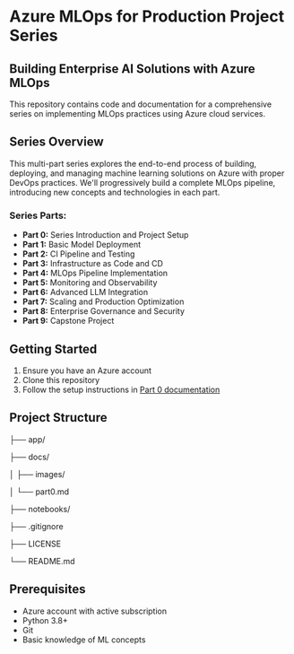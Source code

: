 # Azure MLOps for Production Project Series

## Building Enterprise AI Solutions with Azure MLOps

This repository contains code and documentation for a comprehensive series on implementing MLOps practices using Azure cloud services.

## Series Overview

This multi-part series explores the end-to-end process of building, deploying, and managing machine learning solutions on Azure with proper DevOps practices. We'll progressively build a complete MLOps pipeline, introducing new concepts and technologies in each part.

### Series Parts:

- **Part 0:** Series Introduction and Project Setup
- **Part 1:** Basic Model Deployment
- **Part 2:** CI Pipeline and Testing
- **Part 3:** Infrastructure as Code and CD
- **Part 4:** MLOps Pipeline Implementation
- **Part 5:** Monitoring and Observability
- **Part 6:** Advanced LLM Integration
- **Part 7:** Scaling and Production Optimization
- **Part 8:** Enterprise Governance and Security
- **Part 9:** Capstone Project

## Getting Started

1. Ensure you have an Azure account
2. Clone this repository
3. Follow the setup instructions in [Part 0 documentation](docs/part0.md)

## Project Structure
├── app/ 

├── docs/ 

│   ├── images/ 

│   └── part0.md 

├── notebooks/  

├── .gitignore 
                   
├── LICENSE  
                     
└── README.md        

## Prerequisites

- Azure account with active subscription
- Python 3.8+
- Git
- Basic knowledge of ML concepts
